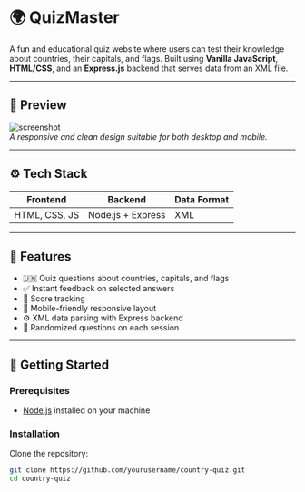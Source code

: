 # 🌍 QuizMaster

A fun and educational quiz website where users can test their knowledge about countries, their capitals, and flags. Built using **Vanilla JavaScript**, **HTML/CSS**, and an **Express.js** backend that serves data from an XML file.

---

## 📸 Preview

![screenshot](./screenshots/quiz-preview.png)  
*A responsive and clean design suitable for both desktop and mobile.*

---

## ⚙️ Tech Stack

| Frontend         | Backend          | Data Format     |
|------------------|------------------|-----------------|
| HTML, CSS, JS    | Node.js + Express| XML             |

---

## 🚀 Features

- 🇺🇳 Quiz questions about countries, capitals, and flags  
- ✅ Instant feedback on selected answers  
- 🧠 Score tracking  
- 📱 Mobile-friendly responsive layout  
- ⚙️ XML data parsing with Express backend  
- 🔀 Randomized questions on each session

---

## 🧪 Getting Started

### Prerequisites

- [Node.js](https://nodejs.org/) installed on your machine

### Installation

Clone the repository:

```bash
git clone https://github.com/yourusername/country-quiz.git
cd country-quiz
